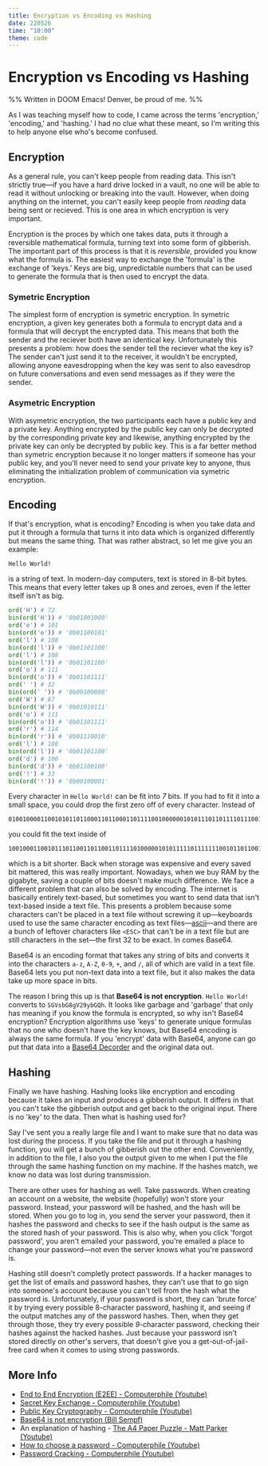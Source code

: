 ```yaml
---
title: Encryption vs Encoding vs Hashing
date: 220526
time: "10:00"
theme: code
---
```


# Encryption vs Encoding vs Hashing

%% Written in DOOM Emacs! Denver, be proud of me. %%

As I was teaching myself how to code, I came across the terms 'encryption,' 'encoding,' and 'hashing.'
I had no clue what these meant, so I'm writing this to help anyone else who's become confused.

## Encryption

As a general rule, you can't keep people from reading data.
This isn't strictly true&mdash;if you have a hard drive locked in a vault, no one will be able to read it without unlocking or breaking into the vault.
However, when doing anything on the internet, you can't easily keep people from *reading* data being sent or recieved.
This is one area in which encryption is very important.

Encryption is the proces by which one takes data, 
puts it through a reversible mathematical formula, 
turning text into some form of gibberish.
The important part of this process is that it is *reversible*, provided you know what the formula is.
The easiest way to exchange the 'formula' is the exchange of 'keys.'
Keys are big, unpredictable numbers that can be used to generate the formula that is then used to encrypt the data.


### Symetric Encryption

The simplest form of encryption is symetric encryption.
In symetric encryption, a given key generates both a formula to encrypt data and a formula that will decrypt the encrypted data.
This means that both the sender and the reciever both have an identical key.
Unfortunately this presents a problem: how does the sender tell the reciever what the key is? 
The sender can't just send it to the receiver, it wouldn't be encrypted, 
allowing anyone eavesdropping when the key was sent to also eavesdrop on future conversations and even send messages as if they were the sender.

### Asymetric Encryption

With asymetric encryption, the two participants each have a public key and a private key. 
Anything encrypted by the public key can only be decrypted by the corresponding private key and likewise, anything encrypted by the private key can only be decrypted by public key.
This is a far better method than symetric encryption because it no longer matters if someone has your public key, 
and you'll never need to send your private key to anyone, thus eliminating the initialization problem of communication via symetric encryption.

## Encoding

If that's encryption, what is encoding?
Encoding is when you take data and put it through a formula that turns it into data which is organized differently but means the same thing.
That was rather abstract, so let me give you an example:

```
Hello World!
```

is a string of text. In modern-day computers, text is stored in 8-bit bytes. 
This means that every letter takes up 8 ones and zeroes, even if the letter itself isn't as big.

```py
ord('H') # 72
bin(ord('H')) # '0b01001000'
ord('e') # 101
bin(ord('e')) # '0b01100101'
ord('l') # 108
bin(ord('l')) # '0b01101100'
ord('l') # 108
bin(ord('l')) # '0b01101100'
ord('o') # 111
bin(ord('o')) # '0b01101111'
ord(' ') # 32
bin(ord(' ')) # '0b00100000'
ord('W') # 87
bin(ord('W')) # '0b01010111'
ord('o') # 111
bin(ord('o')) # '0b01101111'
ord('r') # 114
bin(ord('r')) # '0b01110010'
ord('l') # 108
bin(ord('l')) # '0b01101100'
ord('d') # 100
bin(ord('d')) # '0b01100100'
ord('!') # 33
bin(ord('!')) # '0b00100001'
```

Every character in `Hello World!` can be fit into *7* bits. 
If you had to fit it into a small space, you could drop the first zero off of every character.
Instead of 

```
010010000110010101101100011011000110111100100000010101110110111101110010011011000110010000100001
```

you could fit the text inside of 

```
100100011001011101100110110011011110100000101011111011111110010110110011001000100001
```

which is a bit shorter. 
Back when storage was expensive and every saved bit mattered, this was really important. 
Nowadays, when we buy RAM by the gigabyte, saving a couple of bits doesn't make much difference.
We face a different problem that can also be solved by encoding.
The internet is basically entirely text-based, but sometimes you want to send data that isn't text-based inside a text file. 
This presents a problem because some characters can't be placed in a text file without screwing it up&mdash;keyboards
used to use the same character encoding as text files&mdash;[ascii](https://en.wikipedia.org/wiki/ASCII)&mdash;and there are a bunch of leftover characters like `<ESC>` that can't be in a text file but are still characters in the set&mdash;the first 32 to be exact.
In comes Base64.

Base64 is an encoding format that takes any string of bits and converts it into the characters `a-z`, `A-Z`, `0-9`, `+`, and `/`, all of which are valid in a text file.
Base64 lets you put non-text data into a text file, but it also makes the data take up more space in bits.

The reason I bring this up is that **Base64 is not encryption**.
`Hello World!` converts to `SGVsbG8gV29ybGQh`. 
It looks like garbage and 'garbage' that only has meaning if you know the formula is encrypted, so why isn't Base64 encryption?
Encryption algorithms use 'keys' to generate unique formulas that no one who doesn't have the key knows, but Base64 encoding is always the same formula. 
If you 'encrypt' data with Base64, anyone can go put that data into a [Base64 Decorder](https://www.base64decode.org/) and the original data out.

## Hashing

Finally we have hashing.
Hashing looks like encryption and encoding because it takes an input and produces a gibberish output.
It differs in that you can't take the gibberish output and get back to the original input. 
There is no 'key' to the data.
Then what is hashing used for? 

Say I've sent you a really large file and I want to make sure that no data was lost during the process. 
If you take the file and put it through a hashing function, you will get a bunch of gibberish out the other end.
Conveniently, in addition to the file, I also you the output given to me when I put the file through the same hashing function on my machine.
If the hashes match, we know no data was lost during transmission.

There are other uses for hashing as well. Take passwords.
When creating an account on a website, the website (hopefully) won't store your password.
Instead, your password will be hashed, and the hash will be stored.
When you go to log in, you send the server your password, then it hashes the password and checks to see if the hash output is the same as the stored hash of your password.
This is also why, when you click 'forgot password', you aren't emailed your password, you're emailed a place to change your password&mdash;not even the server knows what you're password is.

Hashing still doesn't completly protect passwords.
If a hacker manages to get the list of emails and password hashes, 
they can't use that to go sign into someone's account because you can't tell from the hash what the password is.
Unfortunately, if your password is short, they can 'brute force' it by trying every possible 8-character password, hashing it, and seeing if the output matches any of the password hashes.
Then, when they get through those, they try every possible *9*-character password, checking their hashes against the hacked hashes.
Just because your password isn't stored directly on other's servers, that doesn't give you a get-out-of-jail-free card when it comes to using strong passwords.

## More Info

- [End to End Encryption (E2EE) - Computerphile (Youtube)](https://www.youtube.com/watch?v=jkV1KEJGKRA)
- [Secret Key Exchange - Computerphile (Youtube)](https://www.youtube.com/watch?v=NmM9HA2MQGI)
- [Public Key Cryptography - Computerphile (Youtube)](https://www.youtube.com/watch?v=GSIDS_lvRv4)
- [Base64 is not encryption (Bill Sempf)](https://sempf.net/post/base64-is-not-encryption)
- An explanation of hashing - [The A4 Paper Puzzle - Matt Parker (Youtube)](https://www.youtube.com/watch?v=SOgn6J12NWE)
- [How to choose a password - Computerphile (Youtube)](https://www.youtube.com/watch?v=3NjQ9b3pgIg)
- [Password Cracking - Computerphile (Youtube)](https://www.youtube.com/watch?v=7U-RbOKanYs)
